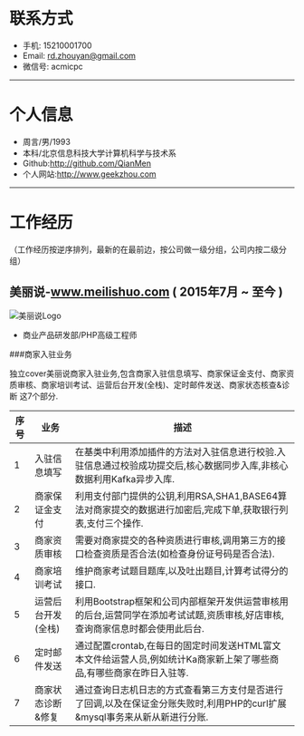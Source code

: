 # 联系方式

- 手机:   15210001700
- Email: rd.zhouyan@gmail.com
- 微信号: acmicpc

---

# 个人信息

 - 周言/男/1993 
 - 本科/北京信息科技大学计算机科学与技术系 
 - Github:http://github.com/QianMen
 - 个人网站:http://www.geekzhou.com

---

# 工作经历
（工作经历按逆序排列，最新的在最前边，按公司做一级分组，公司内按二级分组）

## 美丽说-www.meilishuo.com ( 2015年7月 ~ 至今 )
![美丽说Logo](http://123.57.28.146/Public/Images/meilishuo.png)

- 商业产品研发部/PHP高级工程师

###商家入驻业务

独立cover美丽说商家入驻业务,包含商家入驻信息填写、商家保证金支付、商家资质审核、商家培训考试、运营后台开发(全栈)、定时邮件发送、商家状态核查&诊断 这7个部分.

|序号|业务|描述|
----|---------------|--------------------------------------------------------------------------------------------------------------------|
1   |入驻信息填写     |在基类中利用添加插件的方法对入驻信息进行校验.入驻信息通过校验成功提交后,核心数据同步入库,非核心数据利用Kafka异步入库.
2   |商家保证金支付   |利用支付部门提供的公钥,利用RSA,SHA1,BASE64算法对商家提交的数据进行加密后,完成下单,获取银行列表,支付三个操作.
3   |商家资质审核     |需要对商家提交的各种资质进行审核,调用第三方的接口检查资质是否合法(如检查身份证号码是否合法).
4   |商家培训考试     |维护商家考试题目题库,以及吐出题目,计算考试得分的接口.
5   |运营后台开发(全栈)| 利用Bootstrap框架和公司内部框架开发供运营审核用的后台,运营同学在添加考试试题,资质审核,好店审核,查询商家信息时都会使用此后台.
6   |定时邮件发送     |通过配置crontab,在每日的固定时间发送HTML富文本文件给运营人员,例如统计Ka商家新上架了哪些商品,有哪些商家在昨日入驻等.
7   |商家状态诊断&修复|通过查询日志机日志的方式查看第三方支付是否进行了回调,以及在保证金分账失败时,利用PHP的curl扩展&mysql事务来从新从新进行分账.
